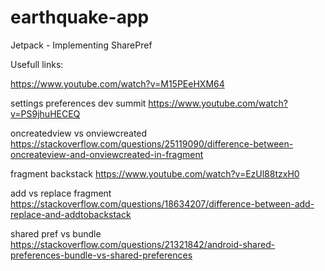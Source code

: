 # earthquake-app

Jetpack - Implementing SharePref

Usefull links:

https://www.youtube.com/watch?v=M15PEeHXM64

settings preferences dev summit
https://www.youtube.com/watch?v=PS9jhuHECEQ

oncreatedview vs onviewcreated
https://stackoverflow.com/questions/25119090/difference-between-oncreateview-and-onviewcreated-in-fragment

fragment backstack
https://www.youtube.com/watch?v=EzUl88tzxH0

add vs replace fragment
https://stackoverflow.com/questions/18634207/difference-between-add-replace-and-addtobackstack

shared pref vs bundle
https://stackoverflow.com/questions/21321842/android-shared-preferences-bundle-vs-shared-preferences
